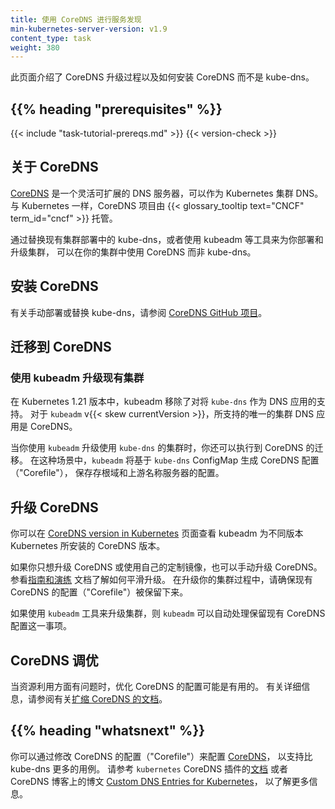 ```yaml
---
title: 使用 CoreDNS 进行服务发现
min-kubernetes-server-version: v1.9
content_type: task
weight: 380
---
```




此页面介绍了 CoreDNS 升级过程以及如何安装 CoreDNS 而不是 kube-dns。

## {{% heading "prerequisites" %}}

{{< include "task-tutorial-prereqs.md" >}} {{< version-check >}}


## 关于 CoreDNS

[CoreDNS](https://coredns.io) 是一个灵活可扩展的 DNS 服务器，可以作为 Kubernetes 集群 DNS。
与 Kubernetes 一样，CoreDNS 项目由 {{< glossary_tooltip text="CNCF" term_id="cncf" >}} 托管。

通过替换现有集群部署中的 kube-dns，或者使用 kubeadm 等工具来为你部署和升级集群，
可以在你的集群中使用 CoreDNS 而非 kube-dns。

## 安装 CoreDNS

有关手动部署或替换 kube-dns，请参阅
[CoreDNS GitHub 项目](https://github.com/coredns/deployment/tree/master/kubernetes)。

## 迁移到 CoreDNS

### 使用 kubeadm 升级现有集群

在 Kubernetes 1.21 版本中，kubeadm 移除了对将 `kube-dns` 作为 DNS 应用的支持。
对于 `kubeadm` v{{< skew currentVersion >}}，所支持的唯一的集群 DNS 应用是 CoreDNS。

当你使用 `kubeadm` 升级使用 `kube-dns` 的集群时，你还可以执行到 CoreDNS 的迁移。
在这种场景中，`kubeadm` 将基于 `kube-dns` ConfigMap 生成 CoreDNS 配置（"Corefile"），
保存存根域和上游名称服务器的配置。

## 升级 CoreDNS 

你可以在 [CoreDNS version in Kubernetes](https://github.com/coredns/deployment/blob/master/kubernetes/CoreDNS-k8s_version.md)
页面查看 kubeadm 为不同版本 Kubernetes 所安装的 CoreDNS 版本。

如果你只想升级 CoreDNS 或使用自己的定制镜像，也可以手动升级 CoreDNS。
参看[指南和演练](https://github.com/coredns/deployment/blob/master/kubernetes/Upgrading_CoreDNS.md)
文档了解如何平滑升级。
在升级你的集群过程中，请确保现有 CoreDNS 的配置（"Corefile"）被保留下来。

如果使用 `kubeadm` 工具来升级集群，则 `kubeadm` 可以自动处理保留现有 CoreDNS
配置这一事项。

## CoreDNS 调优

当资源利用方面有问题时，优化 CoreDNS 的配置可能是有用的。
有关详细信息，请参阅有关[扩缩 CoreDNS 的文档](https://github.com/coredns/deployment/blob/master/kubernetes/Scaling_CoreDNS.md)。

## {{% heading "whatsnext" %}}

你可以通过修改 CoreDNS 的配置（"Corefile"）来配置 [CoreDNS](https://coredns.io)，
以支持比 kube-dns 更多的用例。
请参考 `kubernetes` CoreDNS 插件的[文档](https://coredns.io/plugins/kubernetes/)
或者 CoreDNS 博客上的博文
[Custom DNS Entries for Kubernetes](https://coredns.io/2017/05/08/custom-dns-entries-for-kubernetes/)，
以了解更多信息。

